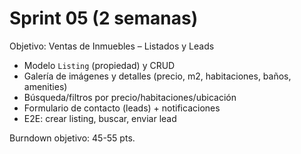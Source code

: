 # Sprint 05 (2 semanas)

Objetivo: Ventas de Inmuebles – Listados y Leads

- Modelo `Listing` (propiedad) y CRUD
- Galería de imágenes y detalles (precio, m2, habitaciones, baños, amenities)
- Búsqueda/filtros por precio/habitaciones/ubicación
- Formulario de contacto (leads) + notificaciones
- E2E: crear listing, buscar, enviar lead

Burndown objetivo: 45-55 pts.
